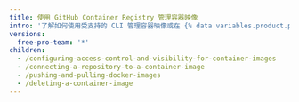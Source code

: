 ```yaml
---
title: 使用 GitHub Container Registry 管理容器映像
intro: '了解如何使用受支持的 CLI 管理容器映像或在 {% data variables.product.prodname_dotcom %} 上管理。'
versions:
  free-pro-team: '*'
children:
  - /configuring-access-control-and-visibility-for-container-images
  - /connecting-a-repository-to-a-container-image
  - /pushing-and-pulling-docker-images
  - /deleting-a-container-image
---
```


